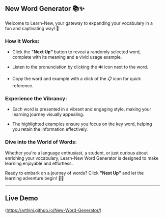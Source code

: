 


## New Word Generator 📚✨

Welcome to Learn-New, your gateway to expanding your vocabulary in a fun and captivating way! 🚀

### How It Works:

- Click the **"Next Up"** button to reveal a randomly selected word, complete with its meaning and a vivid usage example.

- Listen to the pronunciation by clicking the 🔊 icon next to the word.

- Copy the word and example with a click of the 📋 icon for quick reference.

### Experience the Vibrancy:

- Each word is presented in a vibrant and engaging style, making your learning journey visually appealing.

- The highlighted examples ensure you focus on the key word, helping you retain the information effectively.

### Dive into the World of Words:

Whether you're a language enthusiast, a student, or just curious about enriching your vocabulary, Learn-New Word Generator is designed to make learning enjoyable and effortless.

Ready to embark on a journey of words? Click **"Next Up"** and let the learning adventure begin! 🌟📖

---


## Live Demo


(https://arthini.github.io/New-Word-Generator/)

